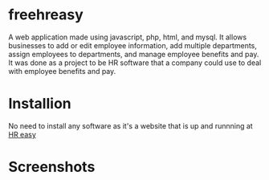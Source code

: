 # freehreasy
A web application made using javascript, php, html, and mysql. It allows businesses to add or edit employee information, add
multiple departments, assign employees to departments, and manage employee benefits and pay. It was done as a project to be HR software
that a company could use to deal with employee benefits and pay. 

# Installion
No need to install any software as it's a website that is up and runnning at [HR easy](https://www.freehreasy.com/)

# Screenshots
